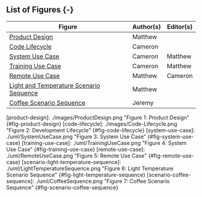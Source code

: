 <p style="page-break-before:always;"></p>

## List of Figures {-}

| Figure                                                                     | Author(s)            | Editor(s)            |
| -------------------------------------------------------------------------  | -------------------- | -------------------- |
| [Product Design](#fig-product-design)                                      | Matthew              |                      |
| [Code Lifecycle](#fig-code-lifecycle)                                      | Cameron              |                      |
| [System Use Case](#fig-system-use-case)                                    | Cameron              | Matthew              |
| [Training Use Case](#fig-training-use-case)                                | Cameron              | Matthew              |
| [Remote Use Case](#fig-remote-use-case)                                    | Matthew              | Cameron              |
| [Light and Temperature Scenario Sequence](#fig-light-temperature-sequence) | Matthew              |                      |
| [Coffee Scenario Sequence](#fig-scenario-coffee-sequence)                  | Jeremy               |                      |




<!-- Note: This section is not rendered here. It is just for record keeping -->

[product-design]: ./images/ProductDesign.png "Figure 1: Product Design" {#fig-product-design}
[code-lifecycle]: ./images/Code-Lifecycle.png "Figure 2: Development Lifecycle" {#fig-code-lifecycle}
[system-use-case]: ./uml/SystemUseCase.png "Figure 3: System Use Case" {#fig-system-use-case}
[training-use-case]: ./uml/TrainingUseCase.png "Figure 4: System Use Case" {#fig-training-use-case}
[remote-use-case]: ./uml/RemoteUseCase.png "Figure 5: Remote Use Case" {#fig-remote-use-case}
[scenario-light-temperature-sequence]: ./uml/LightTemperatureSequence.png "Figure 6: Light Temperature Scenario Sequence" {#fig-light-temperature-sequence}
[scenario-coffee-sequence]: ./uml/CoffeeSequence.png "Figure 7: Coffee Scenario Sequence" {#fig-scenario-coffee-sequence}


